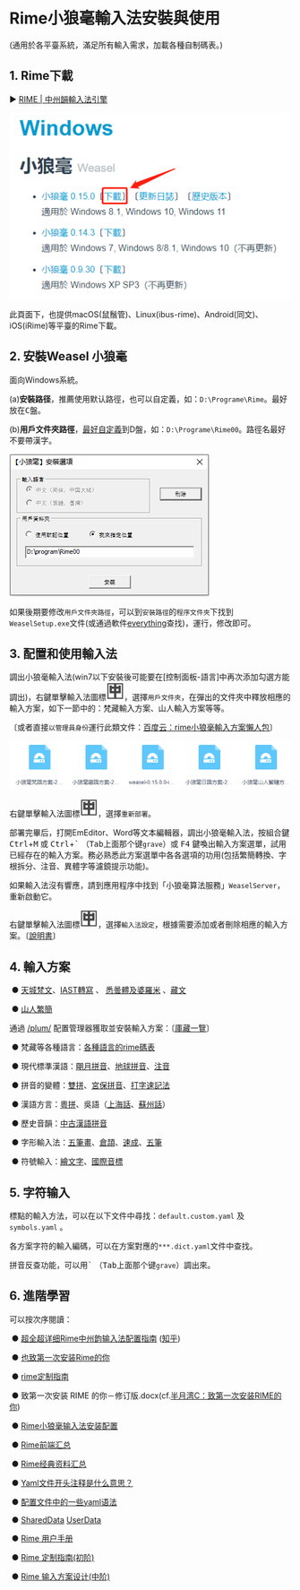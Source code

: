 # **Rime小狼毫輸入法安裝與使用**

(通用於各平臺系統，滿足所有輸入需求，加載各種自制碼表。)



## 1. Rime下載

► [RIME | 中州韻輸入法引擎](https://rime.im/download/)    

![img](assets/img1.png)

此頁面下，也提供macOS(鼠鬚管)、Linux(ibus-rime)、Android(同文)、iOS(iRime)等平臺的Rime下載。



## 2. 安裝Weasel 小狼毫

面向Windows系統。

(a)**安裝路径**，推薦使用默认路徑，也可以自定義，如：`D:\Programe\Rime`。<kbd>最好放在C盤</kbd>。

(b)**用戶文件夾路徑**，<u>最好自定義</u>到D盤，如：`D:\Programe\Rime00`。路徑名最好<kbd>不要帶漢字</kbd>。

![img](assets/img2.png)

如果後期要修改`用戶文件夾路徑`，可以到`安裝路徑`的`程序文件夾`下找到`WeaselSetup.exe`文件(或通過軟件[everything](https://www.voidtools.com/zh-cn/)查找)，運行，修改即可。



## 3. 配置和使用輸入法

調出小狼毫輸入法(win7以下安裝後可能要在[控制面板-語言]中再次添加勾選方能調出)，右鍵單擊輸入法圖標![img](assets/img3.png)，選擇`用戶文件夾`，在彈出的文件夾中釋放相應的輸入方案，如下一節中的：梵藏輸入方案、山人輸入方案等等。

〔或者直接`以管理員身份`運行此類文件：[百度云：rime小狼毫輸入方案懶人包](https://pan.baidu.com/s/14tmq_mTofslBOPuT8POayg?pwd=j1ik)〕

![img](assets/img4.png)

右鍵單擊輸入法圖標![img](assets/img3.png)，選擇`重新部署`。

部署完畢后，打開EmEditor、Word等文本編輯器，調出小狼毫輸入法，按組合鍵  <kbd>Ctrl</kbd>+<kbd>M</kbd>  或  <kbd>Ctrl</kbd>+<kbd>\`</kbd> （<kbd>Tab</kbd>上面那个键`grave`）或 <kbd>F4</kbd> 鍵喚出輸入方案選單，試用已經存在的輸入方案。務必熟悉此方案選單中各各選項的功用(包括繁簡轉換、字根拆分、注音、異體字等濾鏡提示功能)。

如果輸入法沒有響應，請到應用程序中找到「小狼毫算法服務」`WeaselServer`，重新啟動它。

右鍵單擊輸入法圖標![img](assets/img3.png)，選擇`輸入法設定`，根據需要添加或者刪除相應的輸入方案。〔[說明書](https://github.com/rime/home/wiki/UserGuide)〕



## 4. 輸入方案

​                ● [天城梵文](https://github.com/arpcn/rime-devanagari)、[IAST轉寫](https://github.com/arpcn/rime-iast) 、 [悉曇體及婆羅米](https://github.com/arpcn/rime-siddham) 、[藏文](https://github.com/arpcn/rime-tibetan) 

​                ● [山人繁簡](https://github.com/arpcn/rime-shanren3)    

通過 [/plum/](https://github.com/rime/plum) 配置管理器獲取並安裝輸入方案：〔[庫藏一覽](https://github.com/rime/plum#packages)〕

​                ● 梵藏等各種語言：[各種語言的rime碼表](https://github.com/biopolyhedron/rime_schemata/) 

​                ● 現代標準漢語：[朙月拼音](https://github.com/rime/rime-luna-pinyin)、[地球拼音](https://github.com/rime/rime-terra-pinyin)、[注音](https://github.com/rime/rime-bopomofo)

​                ● 拼音的變體：[雙拼](https://github.com/rime/rime-double-pinyin)、[宮保拼音](https://github.com/rime/rime-combo-pinyin)、[打字速記法](https://github.com/rime/rime-stenotype)

​                ● 漢語方言：[粵拼](https://github.com/rime/rime-jyutping)、吳語（[上海話](https://github.com/rime/rime-wugniu)、[蘇州話](https://github.com/rime/rime-soutzoe)）

​                ● 歷史音韻：[中古漢語拼音](https://github.com/rime/rime-middle-chinese)

​                ● 字形輸入法：[五筆畫](https://github.com/rime/rime-stroke)、[倉頡](https://github.com/rime/rime-cangjie)、[速成](https://github.com/rime/rime-quick)、[五筆](https://github.com/rime/rime-wubi)

​                ● 符號輸入：[繪文字](https://github.com/rime/rime-emoji)、[國際音標](https://github.com/rime/rime-ipa)



## 5. 字符输入

標點的輸入方法，可以在以下文件中尋找：`default.custom.yaml` 及 `symbols.yaml` 。

各方案字符的輸入編碼，可以在方案對應的`***.dict.yaml`文件中查找。

拼音反查功能，可以用<kbd>\`</kbd> （<kbd>Tab</kbd>上面那个键`grave`）調出來。



## 6. 進階學習

可以按次序閱讀：

​                ● [超全超详细Rime中州韵输入法配置指南](https://blog.csdn.net/qq_43108090/article/details/122759647)  ([知乎](https://zhuanlan.zhihu.com/p/471436833))

​                ● [也致第一次安装Rime的你](https://blog.csdn.net/xianghongai/article/details/79540525)

​                ● [rime定制指南](https://zhuanlan.zhihu.com/p/91129641)

​                ● 致第一次安装 RIME 的你－修订版.docx(cf.[半月湾C：致第一次安装RIME的你](http://tieba.baidu.com/p/3288634121))

​                ● [Rime小狼毫输入法安装配置](https://zhuanlan.zhihu.com/p/498005356)



​                ● [Rime前端汇总](https://github.com/osfans/trime/wiki/Rime前端汇总)

​                ● [Rime经典资料汇总](https://github.com/osfans/trime/wiki/Rime经典资料汇总-菜鸟书评)

​                ● [Yaml文件开头注释是什么意思？](https://github.com/osfans/trime/wiki/trimer小知识(1)---Yaml文件开头注释是什么意思？)

​                ● [配置文件中的一些yaml语法](https://github.com/osfans/trime/wiki/trimer小知识(2)---配置文件中的一些yaml语法)

​                ● [SharedData](https://github.com/rime/home/wiki/SharedData)     [UserData](https://github.com/rime/home/wiki/UserData)



​                ● [Rime 用户手册](https://github.com/rime/home/wiki/UserGuide)

​                ● [Rime 定制指南(初阶)](https://github.com/rime/home/wiki/CustomizationGuide)

​                ● [Rime 输入方案设计(中阶)](https://github.com/rime/home/wiki/RimeWithSchemata)
